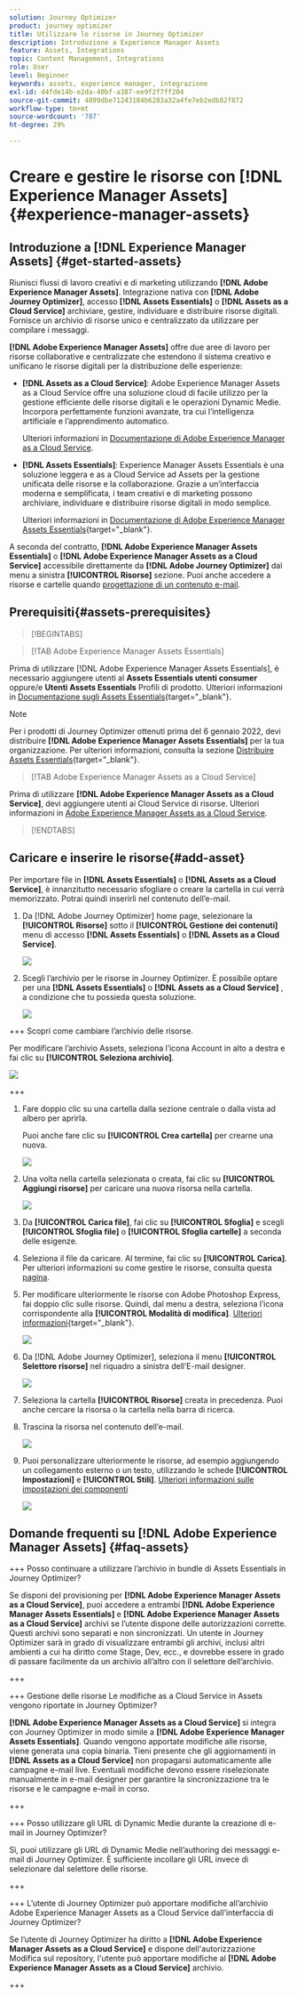 ```yaml
---
solution: Journey Optimizer
product: journey optimizer
title: Utilizzare le risorse in Journey Optimizer
description: Introduzione a Experience Manager Assets
feature: Assets, Integrations
topic: Content Management, Integrations
role: User
level: Beginner
keywords: assets, experience manager, integrazione
exl-id: d4fde14b-e2da-40bf-a387-ee9f2f7ff204
source-git-commit: 4899dbe71243184b6283a32a4fe7eb2edb82f872
workflow-type: tm+mt
source-wordcount: '787'
ht-degree: 29%

---
```


# Creare e gestire le risorse con [!DNL Experience Manager Assets]{#experience-manager-assets}

## Introduzione a [!DNL Experience Manager Assets] {#get-started-assets}

Riunisci flussi di lavoro creativi e di marketing utilizzando **[!DNL Adobe Experience Manager Assets]**. Integrazione nativa con **[!DNL Adobe Journey Optimizer]**, accesso **[!DNL Assets Essentials]** o **[!DNL Assets as a Cloud Service]** archiviare, gestire, individuare e distribuire risorse digitali. Fornisce un archivio di risorse unico e centralizzato da utilizzare per compilare i messaggi.

**[!DNL Adobe Experience Manager Assets]** offre due aree di lavoro per risorse collaborative e centralizzate che estendono il sistema creativo e unificano le risorse digitali per la distribuzione delle esperienze:

* **[!DNL Assets as a Cloud Service]**: Adobe Experience Manager Assets as a Cloud Service offre una soluzione cloud di facile utilizzo per la gestione efficiente delle risorse digitali e le operazioni Dynamic Medie. Incorpora perfettamente funzioni avanzate, tra cui l’intelligenza artificiale e l’apprendimento automatico.

  Ulteriori informazioni in [Documentazione di Adobe Experience Manager as a Cloud Service](https://experienceleague.adobe.com/docs/experience-manager-cloud-service/content/assets/overview.html).

* **[!DNL Assets Essentials]**: Experience Manager Assets Essentials è una soluzione leggera e as a Cloud Service ad Assets per la gestione unificata delle risorse e la collaborazione. Grazie a un’interfaccia moderna e semplificata, i team creativi e di marketing possono archiviare, individuare e distribuire risorse digitali in modo semplice.

  Ulteriori informazioni in [Documentazione di Adobe Experience Manager Assets Essentials](https://experienceleague.adobe.com/docs/experience-manager-assets-essentials/help/introduction.html){target="_blank"}.

A seconda del contratto, **[!DNL Adobe Experience Manager Assets Essentials]** o **[!DNL Adobe Experience Manager Assets as a Cloud Service]** accessibile direttamente da **[!DNL Adobe Journey Optimizer]** dal menu a sinistra **[!UICONTROL Risorse]** sezione. Puoi anche accedere a risorse e cartelle quando [progettazione di un contenuto e-mail](../email/get-started-email-design.md).

## Prerequisiti{#assets-prerequisites}

>[!BEGINTABS]

>[!TAB Adobe Experience Manager Assets Essentials]

Prima di utilizzare [!DNL Adobe Experience Manager Assets Essentials], è necessario aggiungere utenti al **Assets Essentials utenti consumer** oppure/e **Utenti Assets Essentials** Profili di prodotto. Ulteriori informazioni in [Documentazione sugli Assets Essentials](https://experienceleague.adobe.com/docs/experience-manager-assets-essentials/help/get-started-admins/deploy-administer.html#add-user-groups){target="_blank"}.

>[!NOTE]
>Per i prodotti di Journey Optimizer ottenuti prima del 6 gennaio 2022, devi distribuire **[!DNL Adobe Experience Manager Assets Essentials]** per la tua organizzazione. Per ulteriori informazioni, consulta la sezione [Distribuire Assets Essentials](https://experienceleague.adobe.com/docs/experience-manager-assets-essentials/help/deploy-administer.html?lang=it){target="_blank"}.

>[!TAB Adobe Experience Manager Assets as a Cloud Service]

Prima di utilizzare **[!DNL Adobe Experience Manager Assets as a Cloud Service]**, devi aggiungere utenti ai Cloud Service di risorse. Ulteriori informazioni in [Adobe Experience Manager Assets as a Cloud Service](https://experienceleague.adobe.com/docs/experience-manager-cloud-service/content/security/ims-support.html).

>[!ENDTABS]

## Caricare e inserire le risorse{#add-asset}

Per importare file in **[!DNL Assets Essentials]** o **[!DNL Assets as a Cloud Service]**, è innanzitutto necessario sfogliare o creare la cartella in cui verrà memorizzato. Potrai quindi inserirli nel contenuto dell’e-mail.

1. Da [!DNL Adobe Journey Optimizer] home page, selezionare la **[!UICONTROL Risorse]** sotto il **[!UICONTROL Gestione dei contenuti]** menu di accesso **[!DNL Assets Essentials]** o **[!DNL Assets as a Cloud Service]**.

   ![](assets/media_library_1.png)

1. Scegli l’archivio per le risorse in Journey Optimizer. È possibile optare per una **[!DNL Assets Essentials]** o **[!DNL Assets as a Cloud Service]** , a condizione che tu possieda questa soluzione.

   ![](assets/media_library_4.png)

+++ Scopri come cambiare l’archivio delle risorse.

   Per modificare l’archivio Assets, seleziona l’icona Account in alto a destra e fai clic su **[!UICONTROL Seleziona archivio]**.

   ![](assets/media_library_3.png)

+++

1. Fare doppio clic su una cartella dalla sezione centrale o dalla vista ad albero per aprirla.

   Puoi anche fare clic su **[!UICONTROL Crea cartella]** per crearne una nuova.

   ![](assets/media_library_8.png)

1. Una volta nella cartella selezionata o creata, fai clic su **[!UICONTROL Aggiungi risorse]** per caricare una nuova risorsa nella cartella.

   ![](assets/media_library_2.png)

1. Da **[!UICONTROL Carica file]**, fai clic su **[!UICONTROL Sfoglia]** e scegli **[!UICONTROL Sfoglia file]** o **[!UICONTROL Sfoglia cartelle]** a seconda delle esigenze.

1. Seleziona il file da caricare. Al termine, fai clic su **[!UICONTROL Carica]**. Per ulteriori informazioni su come gestire le risorse, consulta questa [pagina](https://experienceleague.adobe.com/docs/experience-manager-assets-essentials/help/manage-organize.html).

1. Per modificare ulteriormente le risorse con Adobe Photoshop Express, fai doppio clic sulle risorse. Quindi, dal menu a destra, seleziona l’icona corrispondente alla **[!UICONTROL Modalità di modifica]**. [Ulteriori informazioni](https://experienceleague.adobe.com/docs/experience-manager-assets-essentials/help/edit-images.html){target="_blank"}.

   ![](assets/media_library_12.png)

1. Da [!DNL Adobe Journey Optimizer], seleziona il menu **[!UICONTROL Selettore risorse]** nel riquadro a sinistra dell’E-mail designer.

   ![](assets/media_library_5.png)

1. Seleziona la cartella **[!UICONTROL Risorse]** creata in precedenza. Puoi anche cercare la risorsa o la cartella nella barra di ricerca.

1. Trascina la risorsa nel contenuto dell’e-mail.

   ![](assets/media_library_6.png)

1. Puoi personalizzare ulteriormente le risorse, ad esempio aggiungendo un collegamento esterno o un testo, utilizzando le schede **[!UICONTROL Impostazioni]** e **[!UICONTROL Stili]**. [Ulteriori informazioni sulle impostazioni dei componenti](../email/content-components.md)

   ![](assets/media_library_13.png)

   <!--
    After adding your asset to your email, use the **[!UICONTROL Find similar Stock photos]** option to locate Stock photos that match the content, color, and composition of your image. [Learn more about Adobe Stock](stock.md).

    Note that this option is available for licensed/unlicensed Stock images and images from your Assets folder. 

    ![](assets/media_library_14.png)
    -->


## Domande frequenti su [!DNL Adobe Experience Manager Assets] {#faq-assets}

+++ Posso continuare a utilizzare l’archivio in bundle di Assets Essentials in Journey Optimizer?

Se disponi del provisioning per **[!DNL Adobe Experience Manager Assets as a Cloud Service]**, puoi accedere a entrambi **[!DNL Adobe Experience Manager Assets Essentials]** e **[!DNL Adobe Experience Manager Assets as a Cloud Service]** archivi se l’utente dispone delle autorizzazioni corrette. Questi archivi sono separati e non sincronizzati. Un utente in Journey Optimizer sarà in grado di visualizzare entrambi gli archivi, inclusi altri ambienti a cui ha diritto come Stage, Dev, ecc., e dovrebbe essere in grado di passare facilmente da un archivio all’altro con il selettore dell’archivio.

+++

+++ Gestione delle risorse Le modifiche as a Cloud Service in Assets vengono riportate in Journey Optimizer?

**[!DNL Adobe Experience Manager Assets as a Cloud Service]** si integra con Journey Optimizer in modo simile a **[!DNL Adobe Experience Manager Assets Essentials]**. Quando vengono apportate modifiche alle risorse, viene generata una copia binaria. Tieni presente che gli aggiornamenti in **[!DNL Assets as a Cloud Service]** non propagarsi automaticamente alle campagne e-mail live. Eventuali modifiche devono essere riselezionate manualmente in e-mail designer per garantire la sincronizzazione tra le risorse e le campagne e-mail in corso.

+++

+++ Posso utilizzare gli URL di Dynamic Medie durante la creazione di e-mail in Journey Optimizer?

Sì, puoi utilizzare gli URL di Dynamic Medie nell’authoring dei messaggi e-mail di Journey Optimizer. È sufficiente incollare gli URL invece di selezionare dal selettore delle risorse.

+++

+++ L’utente di Journey Optimizer può apportare modifiche all’archivio Adobe Experience Manager Assets as a Cloud Service dall’interfaccia di Journey Optimizer?

Se l’utente di Journey Optimizer ha diritto a **[!DNL Adobe Experience Manager Assets as a Cloud Service]** e dispone dell&#39;autorizzazione Modifica sul repository, l&#39;utente può apportare modifiche al **[!DNL Adobe Experience Manager Assets as a Cloud Service]** archivio.

+++
